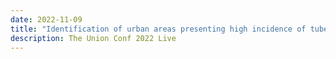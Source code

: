 ```yaml
---
date: 2022-11-09
title: "Identification of urban areas presenting high incidence of tuberculosis using satellite images allows increasing the yield of active case finding in Kigali, Rwanda."
description: The Union Conf 2022 Live
---
```


